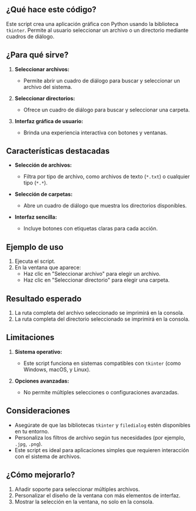 ## ¿Qué hace este código?

Este script crea una aplicación gráfica con Python usando la biblioteca `tkinter`. Permite al usuario seleccionar un archivo o un directorio mediante cuadros de diálogo.

## ¿Para qué sirve?

1. **Seleccionar archivos:**
   - Permite abrir un cuadro de diálogo para buscar y seleccionar un archivo del sistema.

2. **Seleccionar directorios:**
   - Ofrece un cuadro de diálogo para buscar y seleccionar una carpeta.

3. **Interfaz gráfica de usuario:**
   - Brinda una experiencia interactiva con botones y ventanas.

## Características destacadas

- **Selección de archivos:**
   - Filtra por tipo de archivo, como archivos de texto (`*.txt`) o cualquier tipo (`*.*`).

- **Selección de carpetas:**
   - Abre un cuadro de diálogo que muestra los directorios disponibles.

- **Interfaz sencilla:**
   - Incluye botones con etiquetas claras para cada acción.

## Ejemplo de uso

1. Ejecuta el script.
2. En la ventana que aparece:
   - Haz clic en "Seleccionar archivo" para elegir un archivo.
   - Haz clic en "Seleccionar directorio" para elegir una carpeta.

## Resultado esperado

1. La ruta completa del archivo seleccionado se imprimirá en la consola.
2. La ruta completa del directorio seleccionado se imprimirá en la consola.

## Limitaciones

1. **Sistema operativo:**
   - Este script funciona en sistemas compatibles con `tkinter` (como Windows, macOS, y Linux).

2. **Opciones avanzadas:**
   - No permite múltiples selecciones o configuraciones avanzadas.

## Consideraciones

- Asegúrate de que las bibliotecas `tkinter` y `filedialog` estén disponibles en tu entorno.
- Personaliza los filtros de archivo según tus necesidades (por ejemplo, `.jpg`, `.png`).
- Este script es ideal para aplicaciones simples que requieren interacción con el sistema de archivos.

## ¿Cómo mejorarlo?

1. Añadir soporte para seleccionar múltiples archivos.
2. Personalizar el diseño de la ventana con más elementos de interfaz.
3. Mostrar la selección en la ventana, no solo en la consola.